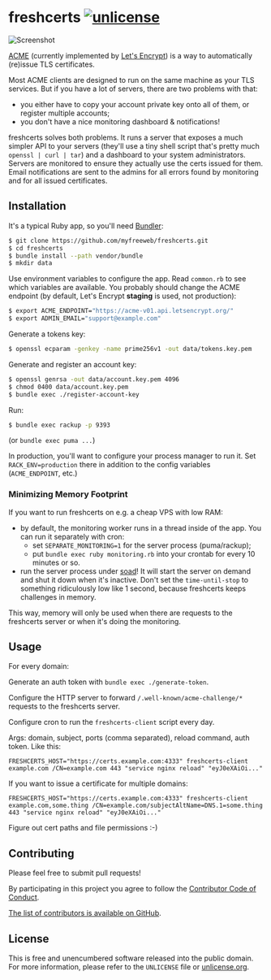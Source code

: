 # freshcerts [![unlicense](https://img.shields.io/badge/un-license-green.svg?style=flat)](http://unlicense.org)

![Screenshot](https://files.app.net/h02q76bXk.png)

[ACME](https://letsencrypt.github.io/acme-spec/) (currently implemented by [Let's Encrypt](https://letsencrypt.org)) is a way to automatically (re)issue TLS certificates.

Most ACME clients are designed to run on the same machine as your TLS services. 
But if you have a lot of servers, there are two problems with that:
- you either have to copy your account private key onto all of them, or register multiple accounts;
- you don't have a nice monitoring dashboard & notifications!

freshcerts solves both problems.
It runs a server that exposes a much simpler API to your servers (they'll use a tiny shell script that's pretty much `openssl | curl | tar`) and a dashboard to your system administrators.
Servers are monitored to ensure they actually use the certs issued for them.
Email notifications are sent to the admins for all errors found by monitoring and for all issued certificates.

## Installation

It's a typical Ruby app, so you'll need [Bundler](https://bundler.io):

```bash
$ git clone https://github.com/myfreeweb/freshcerts.git
$ cd freshcerts
$ bundle install --path vendor/bundle
$ mkdir data
```

Use environment variables to configure the app. Read `common.rb` to see which variables are available.
You probably should change the ACME endpoint (by default, Let's Encrypt **staging** is used, not production):

```bash
$ export ACME_ENDPOINT="https://acme-v01.api.letsencrypt.org/"
$ export ADMIN_EMAIL="support@example.com"
```

Generate a tokens key:

```bash
$ openssl ecparam -genkey -name prime256v1 -out data/tokens.key.pem
```

Generate and register an account key:

```bash
$ openssl genrsa -out data/account.key.pem 4096
$ chmod 0400 data/account.key.pem
$ bundle exec ./register-account-key
```

Run:

```bash
$ bundle exec rackup -p 9393
```

(or `bundle exec puma ...`)

In production, you'll want to configure your process manager to run it.
Set `RACK_ENV=production` there in addition to the config variables (`ACME_ENDPOINT`, etc.)

### Minimizing Memory Footprint

If you want to run freshcerts on e.g. a cheap VPS with low RAM:

- by default, the monitoring worker runs in a thread inside of the app. You can run it separately with cron:
  - set `SEPARATE_MONITORING=1` for the server process (puma/rackup);
  - put `bundle exec ruby monitoring.rb` into your crontab for every 10 minutes or so.
- run the server process under [soad](https://github.com/myfreeweb/soad)! It will start the server on demand and shut it down when it's inactive. Don't set the `time-until-stop` to something ridiculously low like 1 second, because freshcerts keeps challenges in memory.

This way, memory will only be used when there are requests to the freshcerts server or when it's doing the monitoring.

## Usage

For every domain:

Generate an auth token with `bundle exec ./generate-token`.

Configure the HTTP server to forward `/.well-known/acme-challenge/*` requests to the freshcerts server.

Configure cron to run the `freshcerts-client` script every day.

Args: domain, subject, ports (comma separated), reload command, auth token. Like this:

```
FRESHCERTS_HOST="https://certs.example.com:4333" freshcerts-client example.com /CN=example.com 443 "service nginx reload" "eyJ0eXAiOi..."
```

If you want to issue a certificate for multiple domains:

```
FRESHCERTS_HOST="https://certs.example.com:4333" freshcerts-client example.com,some.thing /CN=example.com/subjectAltName=DNS.1=some.thing 443 "service nginx reload" "eyJ0eXAiOi..."
```

Figure out cert paths and file permissions :-)

## Contributing

Please feel free to submit pull requests!

By participating in this project you agree to follow the [Contributor Code of Conduct](http://contributor-covenant.org/version/1/4/).

[The list of contributors is available on GitHub](https://github.com/myfreeweb/freshcerts/graphs/contributors).

## License

This is free and unencumbered software released into the public domain.  
For more information, please refer to the `UNLICENSE` file or [unlicense.org](http://unlicense.org).
